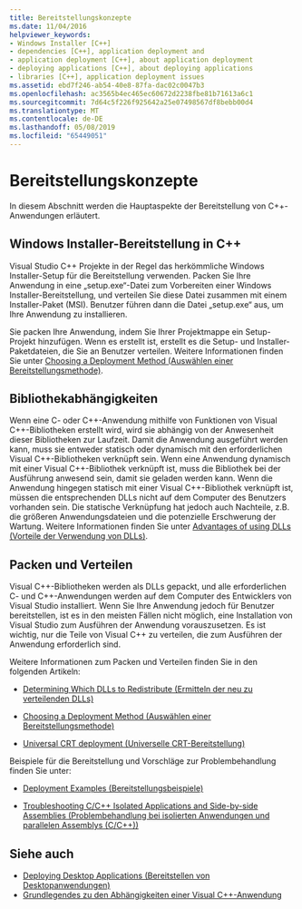 ```yaml
---
title: Bereitstellungskonzepte
ms.date: 11/04/2016
helpviewer_keywords:
- Windows Installer [C++]
- dependencies [C++], application deployment and
- application deployment [C++], about application deployment
- deploying applications [C++], about deploying applications
- libraries [C++], application deployment issues
ms.assetid: ebd7f246-ab54-40e8-87fa-dac02c0047b3
ms.openlocfilehash: ac3565b4ec465ec60672d2238fbe81b71613a6c1
ms.sourcegitcommit: 7d64c5f226f925642a25e07498567df8bebb00d4
ms.translationtype: MT
ms.contentlocale: de-DE
ms.lasthandoff: 05/08/2019
ms.locfileid: "65449051"
---
```

# <a name="deployment-concepts"></a>Bereitstellungskonzepte

In diesem Abschnitt werden die Hauptaspekte der Bereitstellung von C++-Anwendungen erläutert.

## <a name="windows-installer-deployment-in-c"></a>Windows Installer-Bereitstellung in C++

Visual Studio C++ Projekte in der Regel das herkömmliche Windows Installer-Setup für die Bereitstellung verwenden. Packen Sie Ihre Anwendung in eine „setup.exe“-Datei zum Vorbereiten einer Windows Installer-Bereitstellung, und verteilen Sie diese Datei zusammen mit einem Installer-Paket (MSI). Benutzer führen dann die Datei „setup.exe“ aus, um Ihre Anwendung zu installieren.

Sie packen Ihre Anwendung, indem Sie Ihrer Projektmappe ein Setup-Projekt hinzufügen. Wenn es erstellt ist, erstellt es die Setup- und Installer-Paketdateien, die Sie an Benutzer verteilen. Weitere Informationen finden Sie unter [Choosing a Deployment Method (Auswählen einer Bereitstellungsmethode)](choosing-a-deployment-method.md).

## <a name="library-dependencies"></a>Bibliothekabhängigkeiten

Wenn eine C- oder C++-Anwendung mithilfe von Funktionen von Visual C++-Bibliotheken erstellt wird, wird sie abhängig von der Anwesenheit dieser Bibliotheken zur Laufzeit. Damit die Anwendung ausgeführt werden kann, muss sie entweder statisch oder dynamisch mit den erforderlichen Visual C++-Bibliotheken verknüpft sein. Wenn eine Anwendung dynamisch mit einer Visual C++-Bibliothek verknüpft ist, muss die Bibliothek bei der Ausführung anwesend sein, damit sie geladen werden kann. Wenn die Anwendung hingegen statisch mit einer Visual C++-Bibliothek verknüpft ist, müssen die entsprechenden DLLs nicht auf dem Computer des Benutzers vorhanden sein. Die statische Verknüpfung hat jedoch auch Nachteile, z.B. die größeren Anwendungsdateien und die potenzielle Erschwerung der Wartung. Weitere Informationen finden Sie unter [Advantages of using DLLs (Vorteile der Verwendung von DLLs)](../build/dlls-in-visual-cpp.md#advantages-of-using-dlls).

## <a name="packaging-and-redistributing"></a>Packen und Verteilen

Visual C++-Bibliotheken werden als DLLs gepackt, und alle erforderlichen C- und C++-Anwendungen werden auf dem Computer des Entwicklers von Visual Studio installiert. Wenn Sie Ihre Anwendung jedoch für Benutzer bereitstellen, ist es in den meisten Fällen nicht möglich, eine Installation von Visual Studio zum Ausführen der Anwendung vorauszusetzen. Es ist wichtig, nur die Teile von Visual C++ zu verteilen, die zum Ausführen der Anwendung erforderlich sind.

Weitere Informationen zum Packen und Verteilen finden Sie in den folgenden Artikeln:

- [Determining Which DLLs to Redistribute (Ermitteln der neu zu verteilenden DLLs)](determining-which-dlls-to-redistribute.md)

- [Choosing a Deployment Method (Auswählen einer Bereitstellungsmethode)](choosing-a-deployment-method.md)

- [Universal CRT deployment (Universelle CRT-Bereitstellung)](universal-crt-deployment.md)

Beispiele für die Bereitstellung und Vorschläge zur Problembehandlung finden Sie unter:

- [Deployment Examples (Bereitstellungsbeispiele)](deployment-examples.md)

- [Troubleshooting C/C++ Isolated Applications and Side-by-side Assemblies (Problembehandlung bei isolierten Anwendungen und parallelen Assemblys (C/C++))](../build/troubleshooting-c-cpp-isolated-applications-and-side-by-side-assemblies.md)

## <a name="see-also"></a>Siehe auch

- [Deploying Desktop Applications (Bereitstellen von Desktopanwendungen)](deploying-native-desktop-applications-visual-cpp.md)
- [Grundlegendes zu den Abhängigkeiten einer Visual C++-Anwendung](understanding-the-dependencies-of-a-visual-cpp-application.md)
